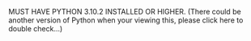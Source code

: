 MUST HAVE PYTHON 3.10.2 INSTALLED OR HIGHER. (There could be another version of Python when your viewing this, please click here to double check...)
